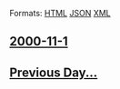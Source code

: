 
Formats: [HTML](2000/11/1/index.html)  [JSON](2000/11/1/index.json)  [XML](2000/11/1/index.xml)  

## [2000-11-1](/news/2000/11/1/index.md)

## [Previous Day...](/news/2000/10/31/index.md)


